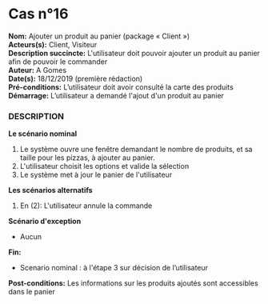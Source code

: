 # Cas  n°16

**Nom:** Ajouter un produit au panier (package « Client »)<br>
**Acteurs(s):** Client, Visiteur<br>
**Description succincte:** L'utilisateur doit pouvoir ajouter un produit au panier afin de pouvoir le commander<br>
**Auteur:** A Gomes<br>
**Date(s):** 18/12/2019 (première rédaction)<br>
**Pré-conditions:** L’utilisateur doit avoir consulté la carte des produits<br>
**Démarrage:** L’utilisateur a demandé l'ajout d'un produit au panier<br>

### **DESCRIPTION**

**Le scénario nominal**<br>
1. Le système ouvre une fenêtre demandant le nombre de produits, et sa taille pour les pizzas, à ajouter au panier.
2. L'utilisateur choisit les options et valide la sélection
3. Le système met à jour le panier de l'utilisateur

**Les scénarios alternatifs**<br>
1. En (2): L'utilisateur annule la commande

**Scénario d'exception**<br>
- Aucun

**Fin:** 
- Scenario nominal : à l'étape 3 sur décision de l’utilisateur<br>

**Post-conditions:** Les informations sur les produits ajoutés sont accessibles dans le panier